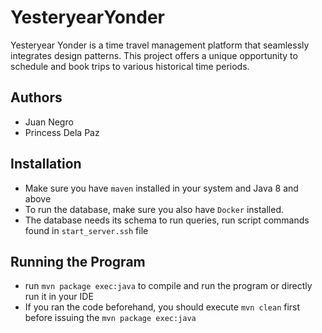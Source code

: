 # YesteryearYonder
Yesteryear Yonder is a time travel management platform that seamlessly integrates design patterns. This project offers a unique opportunity to schedule and book trips to various historical time periods.

## Authors

- Juan Negro
- Princess Dela Paz

 ## Installation

- Make sure you have `maven` installed in your system and Java 8 and above
- To run the database, make sure you also have `Docker` installed.
- The database needs its schema to run queries, run script commands found in `start_server.ssh` file

## Running the Program

- run `mvn package exec:java` to compile and run the program or directly run it in your IDE
- If you ran the code beforehand, you should execute `mvn clean` first before issuing the `mvn package exec:java`
